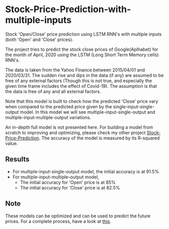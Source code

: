 # Stock-Price-Prediction-with-multiple-inputs
Stock 'Open/Close' price prediction using LSTM RNN's with multiple inputs (both 'Open' and 'Close' prices).

The project tries to predict the stock close prices of Google(Aplhabet) for the month of April, 2020 using the LSTM (Long Short Term Memory cells) RNN's.

The data is taken from the Yahoo Finance between 2015/04/01 and 2020/03/31. The sudden rise and dips in the data (if any) are assumed to be free of any external factors (Though this is not true, and especially the given time frame includes the effect of Covid-19). The assumption is that the data is free of any and all external factors.

Note that this model is built to check how the predicted 'Close' price vary when compared to the predicted price given by the single-input-single-output model. In this model we will see multiple-input-single-output and multiple-input-multiple-output variations.

An in-depth full model is not presented here. For building a model from scratch to improving and optimizing, please check my other project [Stock-Price-Prediction](https://github.com/revanthtalluri001/Stock-Price-Prediction). The accuracy of the model is measured by its R-squared value.

## Results
- For multiple-input-single-output model, the initial accuracy is at 91.5%
- For multiple-input-multiple-output model, 
  - The initial accuracy for 'Open' price is at 85%
  - The initial accuracy for 'Close' price is at 82.5%
  
## Note
These models can be optimized and can be used to predict the future prices. For a complete process, have a look at [this](https://github.com/revanthtalluri001/Stock-Price-Prediction).
